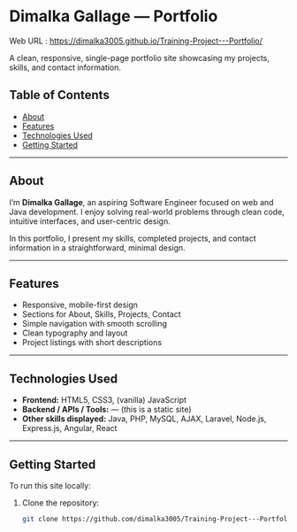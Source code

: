 # Dimalka Gallage — Portfolio

Web URL : https://dimalka3005.github.io/Training-Project---Portfolio/

A clean, responsive, single-page portfolio site showcasing my projects, skills, and contact information.

## Table of Contents

- [About](#about)  
- [Features](#features)  
- [Technologies Used](#technologies-used)
- [Getting Started](#getting-started)

---

## About

I’m **Dimalka Gallage**, an aspiring Software Engineer focused on web and Java development. I enjoy solving real-world problems through clean code, intuitive interfaces, and user-centric design.  

In this portfolio, I present my skills, completed projects, and contact information in a straightforward, minimal design.

---

## Features

- Responsive, mobile-first design  
- Sections for About, Skills, Projects, Contact  
- Simple navigation with smooth scrolling  
- Clean typography and layout  
- Project listings with short descriptions  

---

## Technologies Used

- **Frontend:** HTML5, CSS3, (vanilla) JavaScript  
- **Backend / APIs / Tools:** — (this is a static site)  
- **Other skills displayed:** Java, PHP, MySQL, AJAX, Laravel, Node.js, Express.js, Angular, React  

---


## Getting Started

To run this site locally:

1. Clone the repository:

   ```bash
   git clone https://github.com/dimalka3005/Training-Project---Portfolio.git
